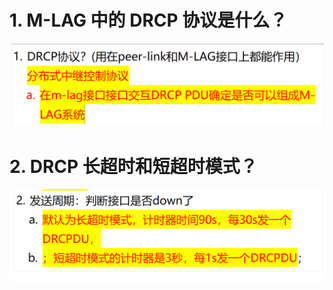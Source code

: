 # 1. M-LAG 中的 DRCP 协议是什么？

![alt text](images/面试题---DRCP/image-1.png)

# 2. DRCP 长超时和短超时模式？

![alt text](images/面试题---DRCP/image-2.png)
